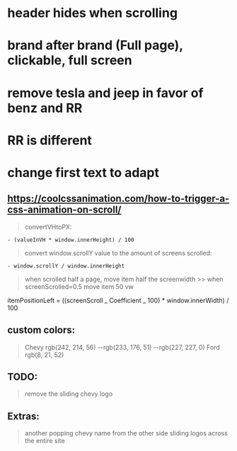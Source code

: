 # header hides when scrolling

# brand after brand (Full page), clickable, full screen

# remove tesla and jeep in favor of benz and RR

# RR is different

#

#

#

# change first text to adapt

## https://coolcssanimation.com/how-to-trigger-a-css-animation-on-scroll/

> convertVHtoPX:

    - (valueInVH * window.innerHeight) / 100

> convert window.scrollY value to the amount of screens scrolled:

    - window.scrollY / window.innerHeight

> when scrolled half a page, move item half the screenwidth >> when screenScrolled=0.5 move item 50 vw

itemPositionLeft = ((screenScroll _ Coefficient _ 100) \* window.innerWidth) / 100

## custom colors:

> Chevy rgb(242, 214, 56) --rgb(233, 176, 51) --rgb(227, 227, 0)
> Ford rgb(8, 21, 52)

## TODO:

> remove the sliding chevy logo

## Extras:

> another popping chevy name from the other side
> sliding logos across the entire site
